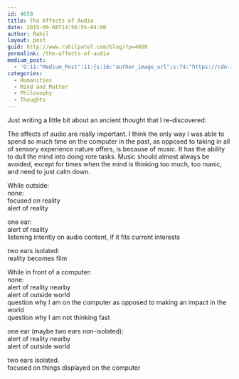 ```yaml
---
id: 4650
title: The Affects of Audio
date: 2015-09-08T14:56:55-04:00
author: Rahil
layout: post
guid: http://www.rahilpatel.com/blog/?p=4650
permalink: /the-affects-of-audio
medium_post:
  - 'O:11:"Medium_Post":11:{s:16:"author_image_url";s:74:"https://cdn-images-1.medium.com/fit/c/200/200/1*dmbNkD5D-u45r44go_cf0g.png";s:10:"author_url";s:28:"https://medium.com/@rahil627";s:11:"byline_name";N;s:12:"byline_email";N;s:10:"cross_link";s:2:"no";s:2:"id";s:11:"c339ad5972e";s:21:"follower_notification";s:3:"yes";s:7:"license";s:19:"all-rights-reserved";s:14:"publication_id";s:2:"-1";s:6:"status";s:6:"public";s:3:"url";s:61:"https://medium.com/@rahil627/the-affects-of-audio-c339ad5972e";}'
categories:
  - Humanities
  - Mind and Matter
  - Philosophy
  - Thoughts
---
```

Just writing a little bit about an ancient thought that I re-discovered:

The affects of audio are really important. I think the only way I was able to spend so much time on the computer in the past, as opposed to taking in all of sensory experience nature offers, is because of music. It has the ability to dull the mind into doing rote tasks. Music should almost always be avoided, except for times when the mind is thinking too much, too manic, and need to just calm down.

While outside:  
none:  
focused on reality  
alert of reality

one ear:  
alert of reality  
listening intently on audio content, if it fits current interests

two ears isolated:  
reality becomes film

While in front of a computer:  
none:  
alert of reality nearby  
alert of outside world  
question why I am on the computer as opposed to making an impact in the world  
question why I am not thinking fast

one ear (maybe two ears non-isolated):  
alert of reality nearby  
alert of outside world

two ears isolated.  
focused on things displayed on the computer